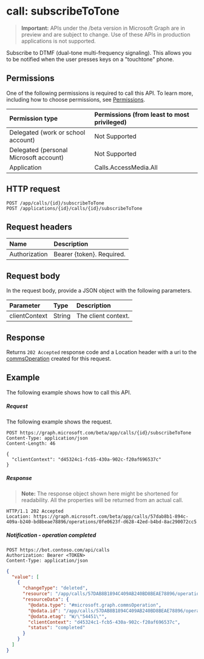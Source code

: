 ﻿# call: subscribeToTone

> **Important:** APIs under the /beta version in Microsoft Graph are in preview and are subject to change. Use of these APIs in production applications is not supported.

Subscribe to DTMF (dual-tone multi-frequency signaling). This allows you to be notified when the user presses keys on a "touchtone" phone.

## Permissions
One of the following permissions is required to call this API. To learn more, including how to choose permissions, see [Permissions](../../../concepts/permissions_reference.md).

| Permission type | Permissions (from least to most privileged) |
| :-------------- | :------------------------------------------ |
| Delegated (work or school account)     | Not Supported        |
| Delegated (personal Microsoft account) | Not Supported        |
| Application     | Calls.AccessMedia.All                       |

## HTTP request
<!-- { "blockType": "ignored" } -->
```http
POST /app/calls/{id}/subscribeToTone
POST /applications/{id}/calls/{id}/subscribeToTone
```

## Request headers
| Name          | Description               |
|:--------------|:--------------------------|
| Authorization | Bearer {token}. Required. |

## Request body
In the request body, provide a JSON object with the following parameters.

| Parameter      | Type    | Description |
|:---------------|:--------|:------------|
| clientContext  | String  | The client context. |

## Response
Returns `202 Accepted` response code and a Location header with a uri to the [commsOperation](../resources/commsoperation.md) created for this request.

## Example
The following example shows how to call this API.

##### Request
The following example shows the request.

<!-- {
  "blockType": "request",
  "name": "call_subscribeToTone"
}-->
```http
POST https://graph.microsoft.com/beta/app/calls/{id}/subscribeToTone
Content-Type: application/json
Content-Length: 46

{
  "clientContext": "d45324c1-fcb5-430a-902c-f20af696537c"
}
```

##### Response

> **Note:** The response object shown here might be shortened for readability. All the properties will be returned from an actual call.

<!-- {
  "blockType": "response",
  "truncated": true,
  "@odata.type": "microsoft.graph.commsOperation"
} -->
```http
HTTP/1.1 202 Accepted
Location: https://graph.microsoft.com/beta/app/calls/57dab8b1-894c-409a-b240-bd8beae78896/operations/0fe0623f-d628-42ed-b4bd-8ac290072cc5
```

##### Notification - operation completed

```http
POST https://bot.contoso.com/api/calls
Authorization: Bearer <TOKEN>
Content-Type: application/json
```

<!-- {
  "blockType": "example",
  "@odata.type": "microsoft.graph.commsNotifications"
}-->
```json
{
  "value": [
    {
      "changeType": "deleted",
      "resource": "/app/calls/57DAB8B1894C409AB240BD8BEAE78896/operations/0FE0623FD62842EDB4BD8AC290072CC5",
      "resourceData": {
        "@odata.type": "#microsoft.graph.commsOperation",
        "@odata.id": "/app/calls/57DAB8B1894C409AB240BD8BEAE78896/operations/0FE0623FD62842EDB4BD8AC290072CC5",
        "@odata.etag": "W/\"54451\"",
        "clientContext": "d45324c1-fcb5-430a-902c-f20af696537c",
        "status": "completed"
      }
    }
  ]
}
```

<!-- uuid: 8fcb5dbc-d5aa-4681-8e31-b001d5168d79
2015-10-25 14:57:30 UTC -->
<!-- {
  "type": "#page.annotation",
  "description": "call: subscribeToTone",
  "keywords": "",
  "section": "documentation",
  "tocPath": ""
}-->
